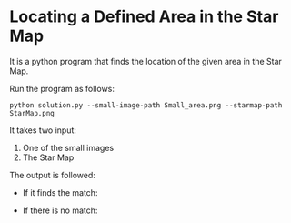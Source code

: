 #  Locating a Defined Area in the Star Map

It is a python program that finds the location of the given area in the Star Map.

Run the program as follows:

    python solution.py --small-image-path Small_area.png --starmap-path StarMap.png

It takes two input:
1. One of the small images
2. The Star Map

The output is followed:
* If it finds the match:

* If there is no match:

